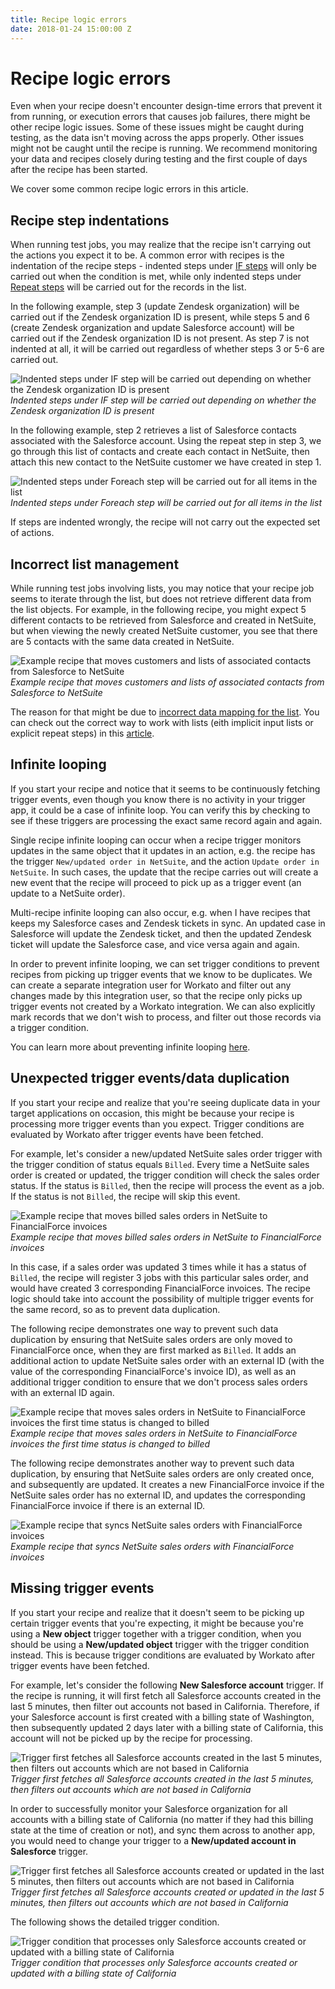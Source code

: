 ```yaml
---
title: Recipe logic errors
date: 2018-01-24 15:00:00 Z
---
```


# Recipe logic errors
Even when your recipe doesn't encounter design-time errors that prevent it from running, or execution errors that causes job failures, there might be other recipe logic issues. Some of these issues might be caught during testing, as the data isn't moving across the apps properly. Other issues might not be caught until the recipe is running. We recommend monitoring your data and recipes closely during testing and the first couple of days after the recipe has been started.

We cover some common recipe logic errors in this article.

## Recipe step indentations
When running test jobs, you may realize that the recipe isn't carrying out the actions you expect it to be. A common error with recipes is the indentation of the recipe steps - indented steps under [IF steps](/recipes/steps.html#conditional-action-step) will only be carried out when the condition is met, while only indented steps under [Repeat steps](/recipes/steps.html#repeat-step) will be carried out for the records in the list.

In the following example, step 3 (update Zendesk organization) will be carried out if the Zendesk organization ID is present, while steps 5 and 6 (create Zendesk organization and update Salesforce account) will be carried out if the Zendesk organization ID is not present. As step 7 is not indented at all, it will be carried out regardless of whether steps 3 or 5-6 are carried out.

![Indented steps under IF step will be carried out depending on whether the Zendesk organization ID is present](/assets/images/troubleshooting/recipe-with-if-step-indentation.png)
*Indented steps under IF step will be carried out depending on whether the Zendesk organization ID is present*

In the following example, step 2 retrieves a list of Salesforce contacts associated with the Salesforce account. Using the repeat step in step 3, we go through this list of contacts and create each contact in NetSuite, then attach this new contact to the NetSuite customer we have created in step 1.

![Indented steps under Foreach step will be carried out for all items in the list](/assets/images/troubleshooting/recipe-with-foreach-indentation.png)
*Indented steps under Foreach step will be carried out for all items in the list*

If steps are indented wrongly, the recipe will not carry out the expected set of actions.

## Incorrect list management
While running test jobs involving lists, you may notice that your recipe job seems to iterate through the list, but does not retrieve different data from the list objects. For example, in the following recipe, you might expect 5 different contacts to be retrieved from Salesforce and created in NetSuite, but when viewing the newly created NetSuite customer, you see that there are 5 contacts with the same data created in NetSuite.

![Example recipe that moves customers and lists of associated contacts from Salesforce to NetSuite](/assets/images/troubleshooting/recipe-with-foreach-indentation.png)
*Example recipe that moves customers and lists of associated contacts from Salesforce to NetSuite*

The reason for that might be due to [incorrect data mapping for the list](/features/list-management.html#common-mistake-when-using-repeat-step). You can check out the correct way to work with lists (eith implicit input lists or explicit repeat steps) in this [article](/features/list-management.html#using-lists-aka-arrays).

## Infinite looping
If you start your recipe and notice that it seems to be continuously fetching trigger events, even though you know there is no activity in your trigger app, it could be a case of infinite loop. You can verify this by checking to see if these triggers are processing the exact same record again and again.

Single recipe infinite looping can occur when a recipe trigger monitors updates in the same object that it updates in an action, e.g. the recipe has the trigger `New/updated order in NetSuite`, and the action `Update order in NetSuite`. In such cases, the update that the recipe carries out will create a new event that the recipe will proceed to pick up as a trigger event (an update to a NetSuite order).

Multi-recipe infinite looping can also occur, e.g. when I have recipes that keeps my Salesforce cases and Zendesk tickets in sync. An updated case in Salesforce will update the Zendesk ticket, and then the updated Zendesk ticket will update the Salesforce case, and vice versa again and again.

In order to prevent infinite looping, we can set trigger conditions to prevent recipes from picking up trigger events that we know to be duplicates. We can create a separate integration user for Workato and filter out any changes made by this integration user, so that the recipe only picks up trigger events not created by a Workato integration. We can also explicitly mark records that we don't wish to process, and filter out those records via a trigger condition.

You can learn more about preventing infinite looping [here](/recipes/infinite-loops.md).

## Unexpected trigger events/data duplication
If you start your recipe and realize that you're seeing duplicate data in your target applications on occasion, this might be because your recipe is processing more trigger events than you expect. Trigger conditions are evaluated by Workato after trigger events have been fetched.

For example, let's consider a new/updated NetSuite sales order trigger with the trigger condition of status equals `Billed`. Every time a NetSuite sales order is created or updated, the trigger condition will check the sales order status. If the status is `Billed`, then the recipe will process the event as a job. If the status is not `Billed`, the recipe will skip this event.

![Example recipe that moves billed sales orders in NetSuite to FinancialForce invoices](/assets/images/troubleshooting/recipe-with-no-trigger-condition-logic.png)
*Example recipe that moves billed sales orders in NetSuite to FinancialForce invoices*

In this case, if a sales order was updated 3 times while it has a status of `Billed`, the recipe will register 3 jobs with this particular sales order, and would have created 3 corresponding FinancialForce invoices. The recipe logic should take into account the possibility of multiple trigger events for the same record, so as to prevent data duplication.

The following recipe demonstrates one way to prevent such data duplication by ensuring that NetSuite sales orders are only moved to FinancialForce once, when they are first marked as `Billed`. It adds an additional action to update NetSuite sales order with an external ID (with the value of the corresponding FinancialForce's invoice ID), as well as an additional trigger condition to ensure that we don't process sales orders with an external ID again.

![Example recipe that moves sales orders in NetSuite to FinancialForce invoices the first time status is changed to billed](/assets/images/troubleshooting/recipe-with-trigger-condition-logic.png)
*Example recipe that moves sales orders in NetSuite to FinancialForce invoices the first time status is changed to billed*

The following recipe demonstrates another way to prevent such data duplication, by ensuring that NetSuite sales orders are only created once, and subsequently are updated. It creates a new FinancialForce invoice if the NetSuite sales order has no external ID, and updates the corresponding FinancialForce invoice if there is an external ID.

![Example recipe that syncs NetSuite sales orders with FinancialForce invoices](/assets/images/troubleshooting/recipe-with-update-logic.png)
*Example recipe that syncs NetSuite sales orders with FinancialForce invoices*

## Missing trigger events
If you start your recipe and realize that it doesn't seem to be picking up certain trigger events that you're expecting, it might be because you're using a **New object** trigger together with a trigger condition, when you should be using a **New/updated object** trigger with the trigger condition instead. This is because trigger conditions are evaluated by Workato after trigger events have been fetched.

For example, let's consider the following **New Salesforce account** trigger. If the recipe is running, it will first fetch all Salesforce accounts created in the last 5 minutes, then filter out accounts not based in California. Therefore, if your Salesforce account is first created with a billing state of Washington, then subsequently updated 2 days later with a billing state of California, this account will not be picked up by the recipe for processing.

![Trigger first fetches all Salesforce accounts created in the last 5 minutes, then filters out accounts which are not based in California](/assets/images/troubleshooting/new-account-with-trigger-condition.png)
*Trigger first fetches all Salesforce accounts created in the last 5 minutes, then filters out accounts which are not based in California*

In order to successfully monitor your Salesforce organization for all accounts with a billing state of California (no matter if they had this billing state at the time of creation or not), and sync them across to another app, you would need to change your trigger to a **New/updated account in Salesforce** trigger.

![Trigger first fetches all Salesforce accounts created or updated in the last 5 minutes, then filters out accounts which are not based in California](/assets/images/troubleshooting/new-updated-account-with-trigger-condition.png)
*Trigger first fetches all Salesforce accounts created or updated in the last 5 minutes, then filters out accounts which are not based in California*

The following shows the detailed trigger condition.

![Trigger condition that processes only Salesforce accounts created or updated with a billing state of California](/assets/images/troubleshooting/recipe-with-trigger-condition.png)
*Trigger condition that processes only Salesforce accounts created or updated with a billing state of California*
